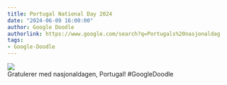 ```yaml
---
title: Portugal National Day 2024
date: "2024-06-09 16:00:00"
author: Google Doodle
authorlink: https://www.google.com/search?q=Portugals%20nasjonaldag
tags:
- Google-Doodle
---
```

<img src="https://www.google.com/logos/doodles/2024/portugal-national-day-2024-6753651837110236-l.png" referrerpolicy="no-referrer"><br>Gratulerer med nasjonaldagen, Portugal! #GoogleDoodle
